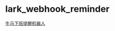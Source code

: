 # lark_webhook_reminder
[牛马下班提醒机器人](https://www.ruianding.com/blog/%e7%94%a8%e9%a3%9e%e4%b9%a6webhook%e5%81%9a%e7%9a%84%e6%89%93%e5%b7%a5%e6%8f%90%e9%86%92%e6%9c%ba%e5%99%a8%e4%ba%ba/)


